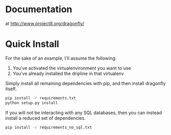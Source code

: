 # Documentation

at http://www.project8.org/dragonfly/

# Quick Install

For the sake of an example, I'll assume the following:

1. You've activated the virtualenvironment you want to use
1. You've already installed the dripline in that virtualenv

Simply install all remaining dependencies with pip, and then install dragonfly itself.
```bash
pip install -r requirements.txt
python setup.py install
```

If you will not be interacting with any SQL databases, then you can instead install a reduced set of dependencies.
```bash
pip install -r requirements_no_sql.txt
```
